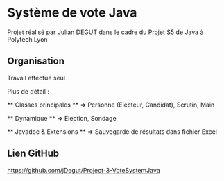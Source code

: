 # Système de vote Java

Projet réalisé par Julian DEGUT dans le cadre du Projet S5 de Java à Polytech Lyon

## Organisation

Travail effectué seul

Plus de détail :

** Classes principales ** => Personne (Electeur, Candidat), Scrutin, Main

** Dynamique ** => Election, Sondage

** Javadoc & Extensions ** => Sauvegarde de résultats dans fichier Excel

## Lien GitHub

https://github.com/jDegut/Project-3-VoteSystemJava